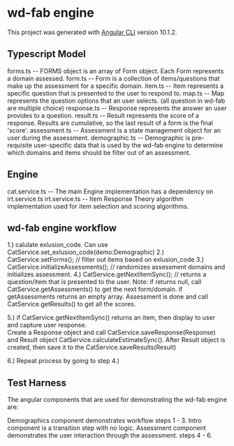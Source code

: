 # wd-fab engine

This project was generated with [Angular CLI](https://github.com/angular/angular-cli) version 10.1.2.

## Typescript Model

forms.ts --  FORMS object is an array of Form object.  Each Form represents a domain assessed.
form.ts -- Form is a collection of items/questions that make up the assessment for a specific domain.
item.ts -- Item represents a specific question that is presented to the user to respond to.
map.ts -- Map represents the question options that an user selects. (all question in wd-fab are multiple choice)
response.ts -- Response represents the answer an user provides to a question.
result.ts -- Result represents the score of a response.  Results are cumulative, so the last result of a form is the final 'score'.
assessment.ts -- Assessment is a state management object for an user during the assessment.
demographic.ts -- Demographic is pre-requisite user-specific data that is used by the wd-fab engine to determine which domains and items should be filter out of an assessment.

## Engine

cat.service.ts -- The main Engine implementation has a dependency on irt.service.ts
irt.service.ts -- Item Response Theory algorithm implementation used for item selection and scoring algorithms.

## wd-fab engine workflow

1.) calulate exlusion_code.  Can use CatService.set_exlusion_code(demo:Demographic)
2.) CatService.setForms(); // filter out items based on exlusion_code
3.) CatService.initializeAssessments(); // randomizes assessment domains and initializes assessment.
4.) CatService.getNextItemSync(); // returns a question/item that is presented to the user.
	Note: if returns null, call CatService.getAssessments() to get the next form/domain.
	if getAssessments returns an empty array. Assessment is done and call CatService.getResults() to get all the scores.

5.) if CatService.getNextItemSync() returns an item, then display to user and capture user response.  
	Create a Response object and call CatService.saveResponse(Response) and Result object CatService.calculateEstimateSync(). 
	After Result object is created, then save it to the CatService.saveResults(Result)

6.) Repeat process by going to step 4.)


## Test Harness

The angular components that are used for demonstrating the wd-fab engine are:

Demographics component demonstrates workflow steps 1 - 3.
Intro component is a transition step with no logic.
Assessment component demonstrates the user interaction through the assessment. steps 4 - 6.



